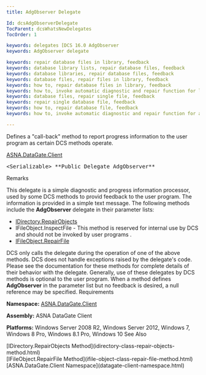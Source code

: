 ```yaml
---
title: AdgObserver Delegate

Id: dcsAdgObserverDelegate
TocParent: dcsWhatsNewDelegates
TocOrder: 1

keywords: delegates [DCS 16.0 AdgObserver
keywords: AdgObserver delegate

keywords: repair database files in library, feedback
keywords: database library lists, repair database files, feedback
keywords: database libraries, repair database files, feedback
keywords: database files, repair files in library, feedback
keywords: how to, repair database files in library, feedback
keywords: how to, invoke automatic diagnostic and repair function for library files, feedback
keywords: database files, repair single file, feedback
keywords: repair single database file, feedback
keywords: how to, repair database file, feedback
keywords: how to, invoke automatic diagnostic and repair function for a file, feedback

---
```


Defines a "call-back" method to report progress information to the user program as certain DCS methods operate.

[ASNA.DataGate.Client](datagate-client-namespace.html) 
<pre class="prettyprint">
&lt;Serializable&gt; **Public Delegate AdgObserver** </pre>

Remarks

This delegate is a simple diagnostic and progress information processor, used by some DCS methods to provid feedback to the user program. The information is provided in a simple text message. The following methods include the **AdgObserver** delegate in their parameter lists:

- [IDirectory.RepairObjects](idirectory-class-repair-objects-method.html)
- IFileObject.InspectFile - This method is reserved for internal use by DCS and should not be invoked by user programs .
- [IFileObject.RepairFile](ifile-object-class-repair-file-method.html)

DCS only calls the delegate during the operation of one of the above methods. DCS does not handle exceptions raised by the delegate's code. Please see the documentation for these methods for complete details of their behavior with the delegate. Generally, use of these delegates by DCS methods is optional to the user program. When a method defines **AdgObserver** in the parameter list but no feedback is desired, a null reference may be specified. 
Requirements

**Namespace:** [ASNA.DataGate.Client](datagate-client-namespace.html) 

**Assembly:** ASNA DataGate Client

**Platforms:** Windows Server 2008 R2, Windows Server 2012, Windows 7, Windows 8 Pro, Windows 8.1 Pro, Windows 10
See Also

<dl />
      [IDirectory.RepairObjects Method](idirectory-class-repair-objects-method.html)
      <br />
      [IFileObject.RepairFile Method](ifile-object-class-repair-file-method.html)
      <br />
      [ASNA.DataGate.Client Namespace](datagate-client-namespace.html)

